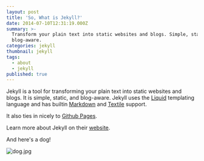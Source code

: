 ```yaml
---
layout: post
title: 'So, What is Jekyll?'
date: 2014-07-10T12:31:19.000Z
summary: >-
  Transform your plain text into static websites and blogs. Simple, static, and
  blog-aware.
categories: jekyll
thumbnail: jekyll
tags:
  - about
  - jekyll
published: true
---
```


Jekyll is a tool for transforming your plain text into static websites and
blogs. It is simple, static, and blog-aware. Jekyll uses the
[Liquid](http://docs.shopify.com/themes/liquid-basics) templating
language and has builtin [Markdown](http://daringfireball.net/projects/markdown/)
and [Textile](http://en.wikipedia.org/wiki/Textile_(markup_language)) support.

It also ties in nicely to [Github Pages](https://pages.github.com/).

Learn more about Jekyll on their [website](http://jekyllrb.com/).

And here's a dog!

![dog.jpg]({{site.baseurl}}/_posts/dog.jpg)
